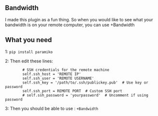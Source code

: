 ## Bandwidth

I made this plugin as a fun thing. So when you would like to see what your bandwidth is on your remote computer, you can use +Bandwidth


## What you need

1: `pip install paramiko`

2: Then edit these lines:
```
        # SSH credentials for the remote machine
        self.ssh_host = 'REMOTE IP'
        self.ssh_user = 'REMOTE USERNAME'
        self.ssh_key = '/path/to/.ssh/publickey.pub'  # Use key or password
        self.ssh_port = REMOTE PORT  # Custom SSH port
        # self.ssh_password = 'yourpassword'  # Uncomment if using password
```

3: Then you should be able to use : `+Bandwidth`
